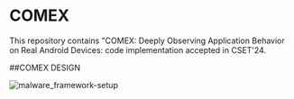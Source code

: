 # COMEX
This repository contains "COMEX: Deeply Observing Application Behavior on Real Android Devices: code implementation accepted in CSET'24.

##COMEX DESIGN

![malware_framework-setup](https://github.com/zeya2u9/COMEX/assets/108210209/2647f53b-4382-4fcd-ac22-882133c37413)
